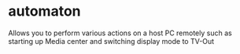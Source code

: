automaton
=========

Allows you to perform various actions on a host PC remotely such as starting up Media center and switching display mode to TV-Out